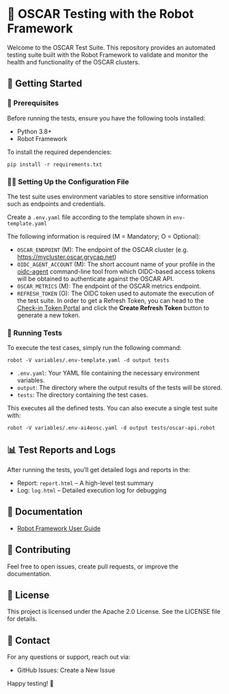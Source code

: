 # 🤖 OSCAR Testing with the Robot Framework

 Welcome to the OSCAR Test Suite. This repository provides an automated testing suite built with the Robot Framework to validate and monitor the health and functionality of the OSCAR clusters.

## 🚀 Getting Started

### 🔧 Prerequisites

Before running the tests, ensure you have the following tools installed:

- Python 3.8+
- Robot Framework

To install the required dependencies:

```
pip install -r requirements.txt
```

### 🧑‍💻 Setting Up the Configuration File

The test suite uses environment variables to store sensitive information such as  endpoints and credentials.

Create a `.env.yaml` file according to the template shown in `env-template.yaml`

The following information is required (M = Mandatory; O = Optional):

  - `OSCAR_ENDPOINT` (M): The endpoint of the OSCAR cluster (e.g. https://mycluster.oscar.grycap.net) 
  - `OIDC_AGENT_ACCOUNT` (M): The short account name of your profile in the [oidc-agent](https://github.com/indigo-dc/oidc-agent) command-line tool from which OIDC-based access tokens will be obtained to authenticate against the OSCAR API.
  - `OSCAR_METRICS` (M): The endpoint of the OSCAR metrics endpoint.
  - `REFRESH_TOKEN` (O): The OIDC token used to automate the execution of the test suite. In order to get a Refresh Token, you can head to the [Check-in Token Portal](https://aai.egi.eu/token/refreshtoken.php) and click the **Create Refresh Token** button to generate a new token.


### 🧪 Running Tests

To execute the test cases, simply run the following command:

```
robot -V variables/.env-template.yaml -d output tests
```

- `.env.yaml`: Your YAML file containing the necessary environment variables.
-  `output`: The directory where the output results of the tests will be stored.
-  `tests`: The directory containing the test cases.


This executes all the defined tests. You can also execute a single test suite with:

```
robot -V variables/.env-ai4eosc.yaml -d output tests/oscar-api.robot
```

## 📊 Test Reports and Logs

After running the tests, you’ll get detailed logs and reports in the:

- Report: `report.html` – A high-level test summary
- Log: `log.html` – Detailed execution log for debugging


## 📖 Documentation

  - [Robot Framework User Guide](https://robotframework.org)
	

## 🙌 Contributing

Feel free to open issues, create pull requests, or improve the documentation.

## 📜 License

This project is licensed under the Apache 2.0 License. See the LICENSE file for details.

## 💬 Contact

For any questions or support, reach out via:
  - GitHub Issues: Create a New Issue

Happy testing! 🎉